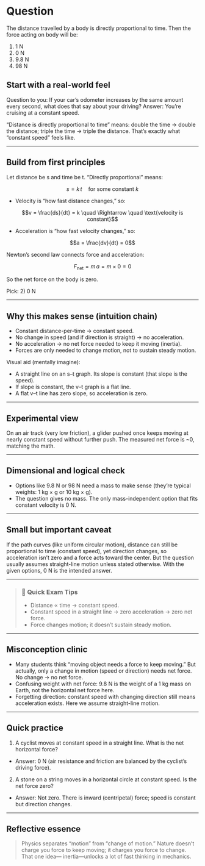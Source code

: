 # Question
The distance travelled by a body is directly proportional to time. Then the force acting on body will be:  
1) 1 N  
2) 0 N  
3) 9.8 N  
4) 98 N

## Start with a real-world feel

Question to you: If your car’s odometer increases by the same amount every second, what does that say about your driving?
Answer: You’re cruising at a constant speed.

“Distance is directly proportional to time” means: double the time → double the distance; triple the time → triple the distance. That’s exactly what “constant speed” feels like.

---

## Build from first principles

Let distance be s and time be t. “Directly proportional” means:
```math
s = k\,t \quad \text{for some constant } k
```
- Velocity is “how fast distance changes,” so:
```math
v = \frac{ds}{dt} = k \quad \Rightarrow \quad \text{velocity is constant}
```
- Acceleration is “how fast velocity changes,” so:
```math
a = \frac{dv}{dt} = 0
```
Newton’s second law connects force and acceleration:
```math
F_\text{net} = m\,a = m \times 0 = 0
```
So the net force on the body is zero.

Pick: 2) 0 N

---

## Why this makes sense (intuition chain)

- Constant distance-per-time → constant speed.
- No change in speed (and if direction is straight) → no acceleration.
- No acceleration → no net force needed to keep it moving (inertia).
- Forces are only needed to change motion, not to sustain steady motion.

Visual aid (mentally imagine):
- A straight line on an s–t graph. Its slope is constant (that slope is the speed).
- If slope is constant, the v–t graph is a flat line.
- A flat v–t line has zero slope, so acceleration is zero.

---

## Experimental view

On an air track (very low friction), a glider pushed once keeps moving at nearly constant speed without further push. The measured net force is ~0, matching the math.

---

## Dimensional and logical check

- Options like 9.8 N or 98 N need a mass to make sense (they’re typical weights: 1 kg × g or 10 kg × g).
- The question gives no mass. The only mass-independent option that fits constant velocity is 0 N.

---

## Small but important caveat

If the path curves (like uniform circular motion), distance can still be proportional to time (constant speed), yet direction changes, so acceleration isn’t zero and a force acts toward the center. But the question usually assumes straight-line motion unless stated otherwise. With the given options, 0 N is the intended answer.

---

> ### 🧠 Quick Exam Tips
> - Distance ∝ time → constant speed.
> - Constant speed in a straight line → zero acceleration → zero net force.
> - Force changes motion; it doesn’t sustain steady motion.

---

## Misconception clinic

- Many students think “moving object needs a force to keep moving.” But actually, only a change in motion (speed or direction) needs net force. No change → no net force.
- Confusing weight with net force: 9.8 N is the weight of a 1 kg mass on Earth, not the horizontal net force here.
- Forgetting direction: constant speed with changing direction still means acceleration exists. Here we assume straight-line motion.

---

## Quick practice

1) A cyclist moves at constant speed in a straight line. What is the net horizontal force?
- Answer: 0 N (air resistance and friction are balanced by the cyclist’s driving force).

2) A stone on a string moves in a horizontal circle at constant speed. Is the net force zero?
- Answer: Not zero. There is inward (centripetal) force; speed is constant but direction changes.

---

## Reflective essence

> Physics separates “motion” from “change of motion.” Nature doesn’t charge you force to keep moving; it charges you force to change. That one idea— inertia—unlocks a lot of fast thinking in mechanics.